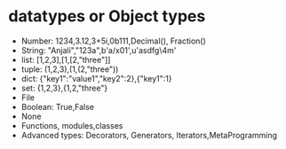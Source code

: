 # datatypes or Object types

- Number: 1234,3.12,3+5i,0b111,Decimal(), Fraction()
- String: "Anjali","123a",b'a/x01',u'asdfg\4m'
- list: [1,2,3],[1,[2,"three"]]
- tuple: (1,2,3),(1,(2,"three"))
- dict: {"key1":"value1","key2":2},{"key1":1}
- set: {1,2,3},{1,2,"three"}
- File
- Boolean: True,False
- None
- Functions, modules,classes
- Advanced types: Decorators, Generators, Iterators,MetaProgramming